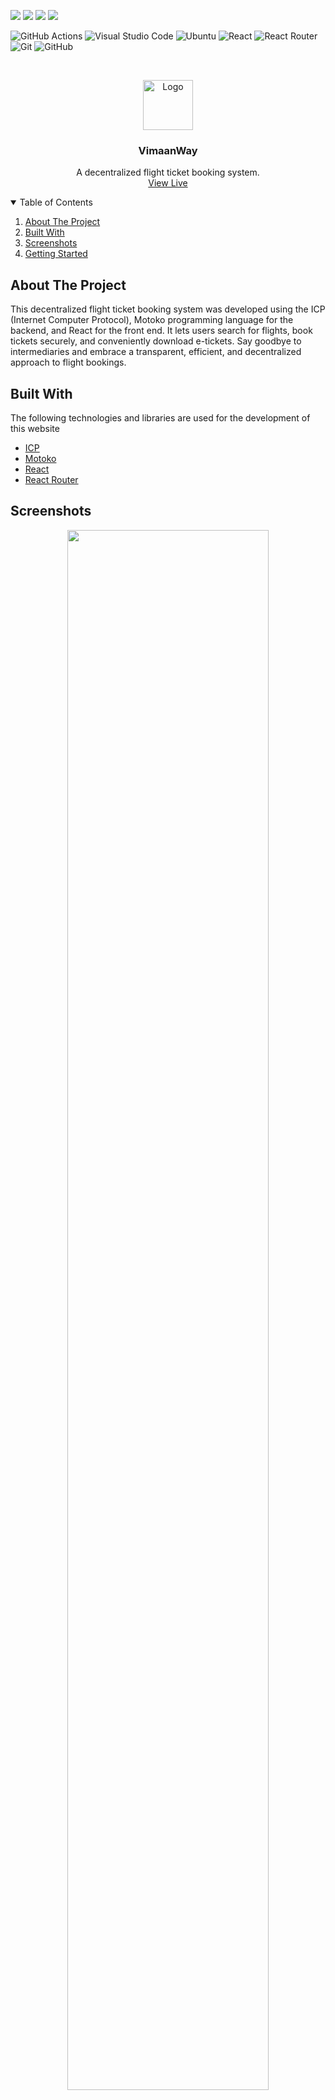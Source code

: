 ![](https://img.shields.io/badge/Project-VimaanWay-yellow.svg)
![](https://img.shields.io/badge/Tools-ICP,_Motoko_React-skyblue.svg)
![](https://img.shields.io/badge/Level-Intermediate-orange.svg)
![](https://img.shields.io/badge/Status-Building-orange.svg) 

![GitHub Actions](https://img.shields.io/badge/github%20actions-%232671E5.svg?style=for-the-badge&logo=githubactions&logoColor=white)
![Visual Studio Code](https://img.shields.io/badge/Visual%20Studio%20Code-0078d7.svg?style=for-the-badge&logo=visual-studio-code&logoColor=white)
![Ubuntu](https://img.shields.io/badge/Ubuntu-E95420?style=for-the-badge&logo=ubuntu&logoColor=white)
![React](https://img.shields.io/badge/react-%2320232a.svg?style=for-the-badge&logo=react&logoColor=%2361DAFB)
![React Router](https://img.shields.io/badge/React_Router-CA4245?style=for-the-badge&logo=react-router&logoColor=white)
![Git](https://img.shields.io/badge/git-%23F05033.svg?style=for-the-badge&logo=git&logoColor=white)
![GitHub](https://img.shields.io/badge/github-%23121011.svg?style=for-the-badge&logo=github&logoColor=white)

<br />
<p align="center">
    <img src="https://i.postimg.cc/2SRQwGpk/airplane.png" alt="Logo" width="80">
  </a>

  <h3 align="center">VimaanWay</h3>

  <p align="center">
    A decentralized flight ticket booking system.
    <br />
      <a href="https://4e7g7-eiaaa-aaaag-qcpua-cai.icp0.io/">View Live</a>
  </p>
</p>

<!-- TABLE OF CONTENTS -->
<details open="open">
  <summary>Table of Contents</summary>
  <ol>
    <li> <a href="#about-the-project">About The Project</a> </li>
    <li> <a href="#built-with">Built With</a> </li>    
    <li> <a href="#screenshots">Screenshots</a> </li>
    <li> <a href="#getting-started">Getting Started</a> </li>
  </ol>
</details>

## About The Project

This decentralized flight ticket booking system was developed using the ICP (Internet Computer Protocol), Motoko programming language for the backend, and React for the front end. It  lets users search for flights, book tickets securely, and conveniently download e-tickets. Say goodbye to intermediaries and embrace a transparent, efficient, and decentralized approach to flight bookings.

## Built With

The following technologies and libraries are used for the development of this website

- [ICP](https://internetcomputer.org/ecosystem)
- [Motoko](https://web3.motoko-book.dev/)
- [React](https://reactjs.org/)
- [React Router](https://reactrouter.com/)

## Screenshots

<p align = "center">
  <img src="https://i.postimg.cc/YqvrR8XG/one.png" width="80%"/>
  <br>
  <img src="https://i.postimg.cc/C5QFYfKx/two.png" width="80%"/>
  <br>
  <img src="https://i.postimg.cc/YCgpK0Bt/three.png" width="80%"/>
</p>

## Getting Started

If you want to test your project locally, you can use the following commands:

```bash
# Starts the replica, running in the background
dfx start --background

# Deploys your canisters to the replica and generates your candid interface
dfx deploy
```

Once the job completes, your application will be available at `http://localhost:4943?canisterId={asset_canister_id}`.

If you have made changes to your backend canister, you can generate a new candid interface with

```bash
npm run generate
```

at any time. This is recommended before starting the frontend development server, and will be run automatically any time you run `dfx deploy`.

If you are making frontend changes, you can start a development server with

```bash
npm start
```

Which will start a server at `http://localhost:8080`, proxying API requests to the replica at port 4943.
